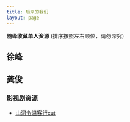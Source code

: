 ```yaml
---
title: 后来的我们
layout: page
---
```


**随缘收藏单人资源**
(排序按照左右顺位，请勿深究)

## 徐峰

<div class="line"></div>

## 龚俊
### 影视剧资源
* [山河令温客行cut](https://www.bilibili.com/video/BV185411P7z1)